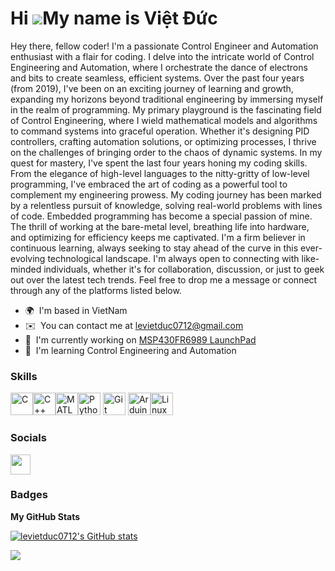 Hi ![](https://user-images.githubusercontent.com/18350557/176309783-0785949b-9127-417c-8b55-ab5a4333674e.gif)My name is Việt Đức
================================================================================================================================

Hey there, fellow coder! I'm a passionate Control Engineer and Automation enthusiast with a flair for coding. I delve into the intricate world of Control Engineering and Automation, where I orchestrate the dance of electrons and bits to create seamless, efficient systems. Over the past four years (from 2019), I've been on an exciting journey of learning and growth, expanding my horizons beyond traditional engineering by immersing myself in the realm of programming. My primary playground is the fascinating field of Control Engineering, where I wield mathematical models and algorithms to command systems into graceful operation. Whether it's designing PID controllers, crafting automation solutions, or optimizing processes, I thrive on the challenges of bringing order to the chaos of dynamic systems. In my quest for mastery, I've spent the last four years honing my coding skills. From the elegance of high-level languages to the nitty-gritty of low-level programming, I've embraced the art of coding as a powerful tool to complement my engineering prowess. My coding journey has been marked by a relentless pursuit of knowledge, solving real-world problems with lines of code. Embedded programming has become a special passion of mine. The thrill of working at the bare-metal level, breathing life into hardware, and optimizing for efficiency keeps me captivated. I'm a firm believer in continuous learning, always seeking to stay ahead of the curve in this ever-evolving technological landscape. I'm always open to connecting with like-minded individuals, whether it's for collaboration, discussion, or just to geek out over the latest tech trends. Feel free to drop me a message or connect through any of the platforms listed below.

* 🌍  I'm based in VietNam
* ✉️  You can contact me at [levietduc0712@gmail.com](mailto:levietduc0712@gmail.com)
* 🚀  I'm currently working on [MSP430FR6989 LaunchPad](http://github.com/levietduc0712/MSP430FR6989)
* 🧠  I'm learning Control Engineering and Automation

### Skills

<p align="left">
<a href="https://docs.microsoft.com/en-us/cpp/?view=msvc-170" target="_blank" rel="noreferrer"><img src="https://raw.githubusercontent.com/danielcranney/readme-generator/main/public/icons/skills/c-colored.svg" width="36" height="36" alt="C" /></a><a href="https://docs.microsoft.com/en-us/cpp/?view=msvc-170" target="_blank" rel="noreferrer"><img src="https://raw.githubusercontent.com/danielcranney/readme-generator/main/public/icons/skills/cplusplus-colored.svg" width="36" height="36" alt="C++" /></a><a href="https://www.mathworks.com/products/matlab.html" target="_blank" rel="noreferrer"><img src="https://github.com/levietduc0712/profile/blob/main/621f8fa9654abf384c30d63d.png" width="36" height="36" alt="MATLAB" /></a><a href="https://www.python.org/" target="_blank" rel="noreferrer"><img src="https://raw.githubusercontent.com/danielcranney/readme-generator/main/public/icons/skills/python-colored.svg" width="36" height="36" alt="Python" /></a>&nbsp;<a href="https://git-scm.com/" target="_blank" rel="noreferrer"><img src="https://raw.githubusercontent.com/danielcranney/readme-generator/main/public/icons/skills/git-colored.svg" width="36" height="36" alt="Git" /></a>&nbsp;<a href="https://store.arduino.cc/?gclid=Cj0KCQjw2eilBhCCARIsAG0Pf8uueBifykWcsSS4LPESeGQfxGVKJYnzV7bz471XfknQJy_1VINVWM8aAkLtEALw_wcB" target="_blank" rel="noreferrer"><img src="https://raw.githubusercontent.com/danielcranney/readme-generator/main/public/icons/skills/arduino-colored.svg" width="36" height="36" alt="Arduino" /></a><a href="https://www.linux.org" target="_blank" rel="noreferrer"><img src="https://raw.githubusercontent.com/danielcranney/readme-generator/main/public/icons/skills/linux-colored.svg" width="36" height="36" alt="Linux" /></a>
</p>

### Socials

<p align="left"> <a href="https://www.github.com/levietduc0712" target="_blank" rel="noreferrer"> <picture> <source media="(prefers-color-scheme: dark)" srcset="https://raw.githubusercontent.com/danielcranney/readme-generator/main/public/icons/socials/github-dark.svg" /> <source media="(prefers-color-scheme: light)" srcset="https://raw.githubusercontent.com/danielcranney/readme-generator/main/public/icons/socials/github.svg" /> <img src="https://raw.githubusercontent.com/danielcranney/readme-generator/main/public/icons/socials/github.svg" width="32" height="32" /> </picture> </a></p>

### Badges

<b>My GitHub Stats</b>

<a href="http://www.github.com/levietduc0712"><img src="https://github-readme-stats.vercel.app/api?username=levietduc0712&show_icons=true&hide=&count_private=true&title_color=0891b2&text_color=ffffff&icon_color=0891b2&bg_color=1c1917&hide_border=true&show_icons=true" alt="levietduc0712's GitHub stats" /></a>

<a href="http://www.github.com/levietduc0712"><img src="https://github-readme-streak-stats.herokuapp.com/?user=levietduc0712&stroke=ffffff&background=1c1917&ring=0891b2&fire=0891b2&currStreakNum=ffffff&currStreakLabel=0891b2&sideNums=ffffff&sideLabels=ffffff&dates=ffffff&hide_border=true" /></a>
